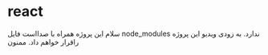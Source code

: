 # react
سلام
این پروژه همراه با صدااست
فایل node_modules ندارد.
به زودی ویدیو این پروژه راقرار خواهم داد.
ممنون
